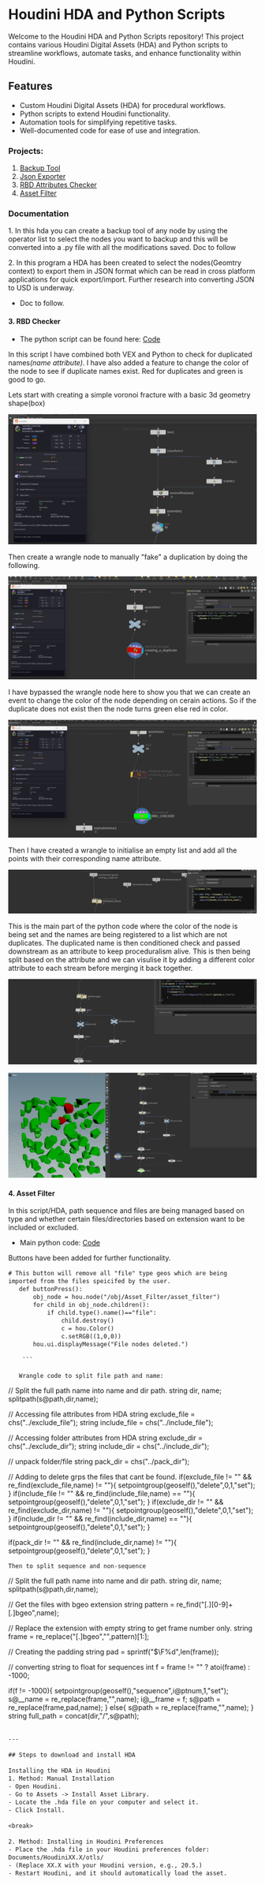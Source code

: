 # Houdini HDA and Python Scripts

Welcome to the Houdini HDA and Python Scripts repository! This project contains various Houdini Digital Assets (HDA) and Python scripts to streamline workflows, automate tasks, and enhance functionality within Houdini.

## Features
- Custom Houdini Digital Assets (HDA) for procedural workflows.
- Python scripts to extend Houdini functionality.
- Automation tools for simplifying repetitive tasks.
- Well-documented code for ease of use and integration.

<break>

### Projects:
1. [Backup Tool](#backupTool)
2. [Json Exporter](#jsonExporter)
3. [RBD Attributes Checker](#rbd-checker)
4. [Asset Filter](#asset-filter)



### Documentation
<a id="backupTool">1. In this hda you can create a backup tool of any node by using the operator list to select the nodes you want to backup and this will be converted into a .py file with all the modifications saved. Doc to follow

<a id="jsonExporter">2. In this program a HDA has been created to select the nodes(Geomtry context) to export them in JSON format which can be read in cross platform applications for quick export/import. Further research into converting JSON to USD is underway.</a>
   - Doc to follow.

#### 3. RBD Checker

+ The python script can be found here: [Code](https://github.com/VarishtRaheja/Houdini-Pipeline-Dev/blob/main/Scripts/RBD_Check.py)

<a id="rbd-checker">In this script I have combined both VEX and Python to check for duplicated names<i>(name attribute)</i>. I have also added a feature to change the color of the node to see if duplicate names exist. Red for duplicates and green is good to go.
   <p> Lets start with creating a simple voronoi fracture with a basic 3d geometry shape(box)
   
   ![Simple Voronoi Fracture setup](./images/rbd-checker/Task3.jpg)

   Then create a wrangle node to manually "fake" a duplication by doing the following.

   ![Create a duplicate](./images/rbd-checker/Task4.jpg)

   I have bypassed the wrangle node here to show you that we can create an event to change the color of the node depending on cerain actions. So if the duplicate does not exist then the node turns green else red in color.

   ![Change in color](./images/rbd-checker/Task5.jpg)

   Then I have created a wrangle to initialise an empty list and add all the points with their corresponding name attribute.

   ![Appending to empty list](./images/rbd-checker/Task6.jpg)

   This is the main part of the python code where the color of the node is being set and the names are being registered to a list which are not duplicates. The duplicated name is then conditioned check and passed downstream as an attribute to keep proceduralism alive. This is then being split based on the attribute and we can visulise it by adding a different color attribute to each stream before merging it back together.

   ![Split the attribute](./images/rbd-checker/Task7.jpg)

   ![Visualisation](./images/rbd-checker/Task9.jpg)

#### 4. Asset Filter
<a id=asset-filter> In this script/HDA, path sequence and files are being managed based on type and whether certain files/directories based on extension want to be included or excluded.</a>

+ Main python code: [Code](https://github.com/VarishtRaheja/Houdini-Pipeline-Dev/blob/main/Scripts/Asset_Filter.py)

<break>
   
Buttons have been added for further functionality.

```
# This button will remove all "file" type geos which are being imported from the files speicifed by the user.
   def buttonPress():
       obj_node = hou.node("/obj/Asset_Filter/asset_filter")
       for child in obj_node.children():
           if child.type().name()=="file":
               child.destroy()
               c = hou.Color()
               c.setRGB((1,0,0))
       hou.ui.displayMessage("File nodes deleted.")

    ```

   Wrangle code to split file path and name:

```
   // Split the full path name into name and dir path.
   string dir, name;
   splitpath(s@path,dir,name);

   // Accessing file attributes from HDA
   string exclude_file = chs("../exclude_file");
   string include_file = chs("../include_file");

   // Accessing folder attributes from HDA
   string exclude_dir = chs("../exclude_dir");
   string include_dir = chs("../include_dir");

   // unpack folder/file
   string pack_dir = chs("../pack_dir");

   // Adding to delete grps the files that cant be found.
   if(exclude_file != "" && re_find(exclude_file,name) != ""){
       setpointgroup(geoself(),"delete",0,1,"set");
   }
   if(include_file != "" && re_find(include_file,name) == ""){
       setpointgroup(geoself(),"delete",0,1,"set");
   }
   if(exclude_dir != "" && re_find(exclude_dir,name) != ""){
       setpointgroup(geoself(),"delete",0,1,"set");
   }
   if(include_dir != "" && re_find(include_dir,name) == ""){
       setpointgroup(geoself(),"delete",0,1,"set");
   }

   if(pack_dir != "" && re_find(include_dir,name) != ""){
       setpointgroup(geoself(),"delete",0,1,"set");
   }

``` 
Then to split sequence and non-sequence

```
   // Split the full path name into name and dir path.
   string dir, name;
   splitpath(s@path,dir,name);

   // Get the files with bgeo extension
   string pattern = re_find("[\.][0-9]+[\.]bgeo",name);

   // Replace the extension with empty string to get frame number only.
   string frame = re_replace("[\.]bgeo","",pattern)[1:];

   // Creating the padding
   string pad = sprintf("\$\F%d",len(frame));

   // converting string to float for sequences
   int f = frame != "" ? atoi(frame) : -1000;

   if(f != -1000){
       setpointgroup(geoself(),"sequence",i@ptnum,1,"set");
       s@__name = re_replace(frame,"",name);
       i@__frame = f;
       s@path = re_replace(frame,pad,name);
   } else{
       s@path = re_replace(frame,"",name);
   }
   string full_path = concat(dir,"/",s@path);

```

---

## Steps to download and install HDA

Installing the HDA in Houdini
1. Method: Manual Installation
- Open Houdini.
- Go to Assets -> Install Asset Library.
- Locate the .hda file on your computer and select it.
- Click Install.

<break>

2. Method: Installing in Houdini Preferences
- Place the .hda file in your Houdini preferences folder:
Documents/HoudiniXX.X/otls/
- (Replace XX.X with your Houdini version, e.g., 20.5.)
- Restart Houdini, and it should automatically load the asset.

